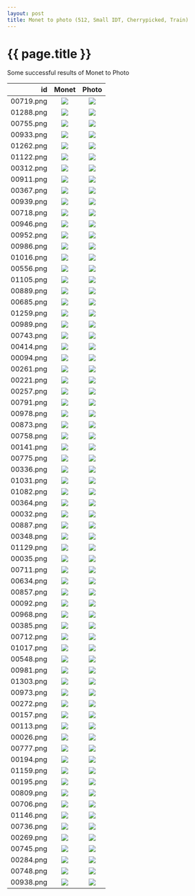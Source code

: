 ```yaml
---
layout: post
title: Monet to photo (512, Small IDT, Cherrypicked, Train)
---
```

{{ page.title }}
================

<p class="meta"> Some successful results of Monet to Photo</p>

| id | Monet | Photo |
|---:|:---------:|:----------:|
| 00719.png | ![]({{site.baseurl}}/images/monet-to-photo-512-small-idt/real_A/00719.png) | ![]({{site.baseurl}}/images/monet-to-photo-512-small-idt/fake_B/00719.png) | 
| 01288.png | ![]({{site.baseurl}}/images/monet-to-photo-512-small-idt/real_A/01288.png) | ![]({{site.baseurl}}/images/monet-to-photo-512-small-idt/fake_B/01288.png) | 
| 00755.png | ![]({{site.baseurl}}/images/monet-to-photo-512-small-idt/real_A/00755.png) | ![]({{site.baseurl}}/images/monet-to-photo-512-small-idt/fake_B/00755.png) | 
| 00933.png | ![]({{site.baseurl}}/images/monet-to-photo-512-small-idt/real_A/00933.png) | ![]({{site.baseurl}}/images/monet-to-photo-512-small-idt/fake_B/00933.png) | 
| 01262.png | ![]({{site.baseurl}}/images/monet-to-photo-512-small-idt/real_A/01262.png) | ![]({{site.baseurl}}/images/monet-to-photo-512-small-idt/fake_B/01262.png) | 
| 01122.png | ![]({{site.baseurl}}/images/monet-to-photo-512-small-idt/real_A/01122.png) | ![]({{site.baseurl}}/images/monet-to-photo-512-small-idt/fake_B/01122.png) | 
| 00312.png | ![]({{site.baseurl}}/images/monet-to-photo-512-small-idt/real_A/00312.png) | ![]({{site.baseurl}}/images/monet-to-photo-512-small-idt/fake_B/00312.png) | 
| 00911.png | ![]({{site.baseurl}}/images/monet-to-photo-512-small-idt/real_A/00911.png) | ![]({{site.baseurl}}/images/monet-to-photo-512-small-idt/fake_B/00911.png) | 
| 00367.png | ![]({{site.baseurl}}/images/monet-to-photo-512-small-idt/real_A/00367.png) | ![]({{site.baseurl}}/images/monet-to-photo-512-small-idt/fake_B/00367.png) | 
| 00939.png | ![]({{site.baseurl}}/images/monet-to-photo-512-small-idt/real_A/00939.png) | ![]({{site.baseurl}}/images/monet-to-photo-512-small-idt/fake_B/00939.png) | 
| 00718.png | ![]({{site.baseurl}}/images/monet-to-photo-512-small-idt/real_A/00718.png) | ![]({{site.baseurl}}/images/monet-to-photo-512-small-idt/fake_B/00718.png) | 
| 00946.png | ![]({{site.baseurl}}/images/monet-to-photo-512-small-idt/real_A/00946.png) | ![]({{site.baseurl}}/images/monet-to-photo-512-small-idt/fake_B/00946.png) | 
| 00952.png | ![]({{site.baseurl}}/images/monet-to-photo-512-small-idt/real_A/00952.png) | ![]({{site.baseurl}}/images/monet-to-photo-512-small-idt/fake_B/00952.png) | 
| 00986.png | ![]({{site.baseurl}}/images/monet-to-photo-512-small-idt/real_A/00986.png) | ![]({{site.baseurl}}/images/monet-to-photo-512-small-idt/fake_B/00986.png) | 
| 01016.png | ![]({{site.baseurl}}/images/monet-to-photo-512-small-idt/real_A/01016.png) | ![]({{site.baseurl}}/images/monet-to-photo-512-small-idt/fake_B/01016.png) | 
| 00556.png | ![]({{site.baseurl}}/images/monet-to-photo-512-small-idt/real_A/00556.png) | ![]({{site.baseurl}}/images/monet-to-photo-512-small-idt/fake_B/00556.png) | 
| 01105.png | ![]({{site.baseurl}}/images/monet-to-photo-512-small-idt/real_A/01105.png) | ![]({{site.baseurl}}/images/monet-to-photo-512-small-idt/fake_B/01105.png) | 
| 00889.png | ![]({{site.baseurl}}/images/monet-to-photo-512-small-idt/real_A/00889.png) | ![]({{site.baseurl}}/images/monet-to-photo-512-small-idt/fake_B/00889.png) | 
| 00685.png | ![]({{site.baseurl}}/images/monet-to-photo-512-small-idt/real_A/00685.png) | ![]({{site.baseurl}}/images/monet-to-photo-512-small-idt/fake_B/00685.png) | 
| 01259.png | ![]({{site.baseurl}}/images/monet-to-photo-512-small-idt/real_A/01259.png) | ![]({{site.baseurl}}/images/monet-to-photo-512-small-idt/fake_B/01259.png) | 
| 00989.png | ![]({{site.baseurl}}/images/monet-to-photo-512-small-idt/real_A/00989.png) | ![]({{site.baseurl}}/images/monet-to-photo-512-small-idt/fake_B/00989.png) | 
| 00743.png | ![]({{site.baseurl}}/images/monet-to-photo-512-small-idt/real_A/00743.png) | ![]({{site.baseurl}}/images/monet-to-photo-512-small-idt/fake_B/00743.png) | 
| 00414.png | ![]({{site.baseurl}}/images/monet-to-photo-512-small-idt/real_A/00414.png) | ![]({{site.baseurl}}/images/monet-to-photo-512-small-idt/fake_B/00414.png) | 
| 00094.png | ![]({{site.baseurl}}/images/monet-to-photo-512-small-idt/real_A/00094.png) | ![]({{site.baseurl}}/images/monet-to-photo-512-small-idt/fake_B/00094.png) | 
| 00261.png | ![]({{site.baseurl}}/images/monet-to-photo-512-small-idt/real_A/00261.png) | ![]({{site.baseurl}}/images/monet-to-photo-512-small-idt/fake_B/00261.png) | 
| 00221.png | ![]({{site.baseurl}}/images/monet-to-photo-512-small-idt/real_A/00221.png) | ![]({{site.baseurl}}/images/monet-to-photo-512-small-idt/fake_B/00221.png) | 
| 00257.png | ![]({{site.baseurl}}/images/monet-to-photo-512-small-idt/real_A/00257.png) | ![]({{site.baseurl}}/images/monet-to-photo-512-small-idt/fake_B/00257.png) | 
| 00791.png | ![]({{site.baseurl}}/images/monet-to-photo-512-small-idt/real_A/00791.png) | ![]({{site.baseurl}}/images/monet-to-photo-512-small-idt/fake_B/00791.png) | 
| 00978.png | ![]({{site.baseurl}}/images/monet-to-photo-512-small-idt/real_A/00978.png) | ![]({{site.baseurl}}/images/monet-to-photo-512-small-idt/fake_B/00978.png) | 
| 00873.png | ![]({{site.baseurl}}/images/monet-to-photo-512-small-idt/real_A/00873.png) | ![]({{site.baseurl}}/images/monet-to-photo-512-small-idt/fake_B/00873.png) | 
| 00758.png | ![]({{site.baseurl}}/images/monet-to-photo-512-small-idt/real_A/00758.png) | ![]({{site.baseurl}}/images/monet-to-photo-512-small-idt/fake_B/00758.png) | 
| 00141.png | ![]({{site.baseurl}}/images/monet-to-photo-512-small-idt/real_A/00141.png) | ![]({{site.baseurl}}/images/monet-to-photo-512-small-idt/fake_B/00141.png) | 
| 00775.png | ![]({{site.baseurl}}/images/monet-to-photo-512-small-idt/real_A/00775.png) | ![]({{site.baseurl}}/images/monet-to-photo-512-small-idt/fake_B/00775.png) | 
| 00336.png | ![]({{site.baseurl}}/images/monet-to-photo-512-small-idt/real_A/00336.png) | ![]({{site.baseurl}}/images/monet-to-photo-512-small-idt/fake_B/00336.png) | 
| 01031.png | ![]({{site.baseurl}}/images/monet-to-photo-512-small-idt/real_A/01031.png) | ![]({{site.baseurl}}/images/monet-to-photo-512-small-idt/fake_B/01031.png) | 
| 01082.png | ![]({{site.baseurl}}/images/monet-to-photo-512-small-idt/real_A/01082.png) | ![]({{site.baseurl}}/images/monet-to-photo-512-small-idt/fake_B/01082.png) | 
| 00364.png | ![]({{site.baseurl}}/images/monet-to-photo-512-small-idt/real_A/00364.png) | ![]({{site.baseurl}}/images/monet-to-photo-512-small-idt/fake_B/00364.png) | 
| 00032.png | ![]({{site.baseurl}}/images/monet-to-photo-512-small-idt/real_A/00032.png) | ![]({{site.baseurl}}/images/monet-to-photo-512-small-idt/fake_B/00032.png) | 
| 00887.png | ![]({{site.baseurl}}/images/monet-to-photo-512-small-idt/real_A/00887.png) | ![]({{site.baseurl}}/images/monet-to-photo-512-small-idt/fake_B/00887.png) | 
| 00348.png | ![]({{site.baseurl}}/images/monet-to-photo-512-small-idt/real_A/00348.png) | ![]({{site.baseurl}}/images/monet-to-photo-512-small-idt/fake_B/00348.png) | 
| 01129.png | ![]({{site.baseurl}}/images/monet-to-photo-512-small-idt/real_A/01129.png) | ![]({{site.baseurl}}/images/monet-to-photo-512-small-idt/fake_B/01129.png) | 
| 00035.png | ![]({{site.baseurl}}/images/monet-to-photo-512-small-idt/real_A/00035.png) | ![]({{site.baseurl}}/images/monet-to-photo-512-small-idt/fake_B/00035.png) | 
| 00711.png | ![]({{site.baseurl}}/images/monet-to-photo-512-small-idt/real_A/00711.png) | ![]({{site.baseurl}}/images/monet-to-photo-512-small-idt/fake_B/00711.png) | 
| 00634.png | ![]({{site.baseurl}}/images/monet-to-photo-512-small-idt/real_A/00634.png) | ![]({{site.baseurl}}/images/monet-to-photo-512-small-idt/fake_B/00634.png) | 
| 00857.png | ![]({{site.baseurl}}/images/monet-to-photo-512-small-idt/real_A/00857.png) | ![]({{site.baseurl}}/images/monet-to-photo-512-small-idt/fake_B/00857.png) | 
| 00092.png | ![]({{site.baseurl}}/images/monet-to-photo-512-small-idt/real_A/00092.png) | ![]({{site.baseurl}}/images/monet-to-photo-512-small-idt/fake_B/00092.png) | 
| 00968.png | ![]({{site.baseurl}}/images/monet-to-photo-512-small-idt/real_A/00968.png) | ![]({{site.baseurl}}/images/monet-to-photo-512-small-idt/fake_B/00968.png) | 
| 00385.png | ![]({{site.baseurl}}/images/monet-to-photo-512-small-idt/real_A/00385.png) | ![]({{site.baseurl}}/images/monet-to-photo-512-small-idt/fake_B/00385.png) | 
| 00712.png | ![]({{site.baseurl}}/images/monet-to-photo-512-small-idt/real_A/00712.png) | ![]({{site.baseurl}}/images/monet-to-photo-512-small-idt/fake_B/00712.png) | 
| 01017.png | ![]({{site.baseurl}}/images/monet-to-photo-512-small-idt/real_A/01017.png) | ![]({{site.baseurl}}/images/monet-to-photo-512-small-idt/fake_B/01017.png) | 
| 00548.png | ![]({{site.baseurl}}/images/monet-to-photo-512-small-idt/real_A/00548.png) | ![]({{site.baseurl}}/images/monet-to-photo-512-small-idt/fake_B/00548.png) | 
| 00981.png | ![]({{site.baseurl}}/images/monet-to-photo-512-small-idt/real_A/00981.png) | ![]({{site.baseurl}}/images/monet-to-photo-512-small-idt/fake_B/00981.png) | 
| 01303.png | ![]({{site.baseurl}}/images/monet-to-photo-512-small-idt/real_A/01303.png) | ![]({{site.baseurl}}/images/monet-to-photo-512-small-idt/fake_B/01303.png) | 
| 00973.png | ![]({{site.baseurl}}/images/monet-to-photo-512-small-idt/real_A/00973.png) | ![]({{site.baseurl}}/images/monet-to-photo-512-small-idt/fake_B/00973.png) | 
| 00272.png | ![]({{site.baseurl}}/images/monet-to-photo-512-small-idt/real_A/00272.png) | ![]({{site.baseurl}}/images/monet-to-photo-512-small-idt/fake_B/00272.png) | 
| 00157.png | ![]({{site.baseurl}}/images/monet-to-photo-512-small-idt/real_A/00157.png) | ![]({{site.baseurl}}/images/monet-to-photo-512-small-idt/fake_B/00157.png) | 
| 00113.png | ![]({{site.baseurl}}/images/monet-to-photo-512-small-idt/real_A/00113.png) | ![]({{site.baseurl}}/images/monet-to-photo-512-small-idt/fake_B/00113.png) | 
| 00026.png | ![]({{site.baseurl}}/images/monet-to-photo-512-small-idt/real_A/00026.png) | ![]({{site.baseurl}}/images/monet-to-photo-512-small-idt/fake_B/00026.png) | 
| 00777.png | ![]({{site.baseurl}}/images/monet-to-photo-512-small-idt/real_A/00777.png) | ![]({{site.baseurl}}/images/monet-to-photo-512-small-idt/fake_B/00777.png) | 
| 00194.png | ![]({{site.baseurl}}/images/monet-to-photo-512-small-idt/real_A/00194.png) | ![]({{site.baseurl}}/images/monet-to-photo-512-small-idt/fake_B/00194.png) | 
| 01159.png | ![]({{site.baseurl}}/images/monet-to-photo-512-small-idt/real_A/01159.png) | ![]({{site.baseurl}}/images/monet-to-photo-512-small-idt/fake_B/01159.png) | 
| 00195.png | ![]({{site.baseurl}}/images/monet-to-photo-512-small-idt/real_A/00195.png) | ![]({{site.baseurl}}/images/monet-to-photo-512-small-idt/fake_B/00195.png) | 
| 00809.png | ![]({{site.baseurl}}/images/monet-to-photo-512-small-idt/real_A/00809.png) | ![]({{site.baseurl}}/images/monet-to-photo-512-small-idt/fake_B/00809.png) | 
| 00706.png | ![]({{site.baseurl}}/images/monet-to-photo-512-small-idt/real_A/00706.png) | ![]({{site.baseurl}}/images/monet-to-photo-512-small-idt/fake_B/00706.png) | 
| 01146.png | ![]({{site.baseurl}}/images/monet-to-photo-512-small-idt/real_A/01146.png) | ![]({{site.baseurl}}/images/monet-to-photo-512-small-idt/fake_B/01146.png) | 
| 00736.png | ![]({{site.baseurl}}/images/monet-to-photo-512-small-idt/real_A/00736.png) | ![]({{site.baseurl}}/images/monet-to-photo-512-small-idt/fake_B/00736.png) | 
| 00269.png | ![]({{site.baseurl}}/images/monet-to-photo-512-small-idt/real_A/00269.png) | ![]({{site.baseurl}}/images/monet-to-photo-512-small-idt/fake_B/00269.png) | 
| 00745.png | ![]({{site.baseurl}}/images/monet-to-photo-512-small-idt/real_A/00745.png) | ![]({{site.baseurl}}/images/monet-to-photo-512-small-idt/fake_B/00745.png) | 
| 00284.png | ![]({{site.baseurl}}/images/monet-to-photo-512-small-idt/real_A/00284.png) | ![]({{site.baseurl}}/images/monet-to-photo-512-small-idt/fake_B/00284.png) | 
| 00748.png | ![]({{site.baseurl}}/images/monet-to-photo-512-small-idt/real_A/00748.png) | ![]({{site.baseurl}}/images/monet-to-photo-512-small-idt/fake_B/00748.png) | 
| 00938.png | ![]({{site.baseurl}}/images/monet-to-photo-512-small-idt/real_A/00938.png) | ![]({{site.baseurl}}/images/monet-to-photo-512-small-idt/fake_B/00938.png) | 
